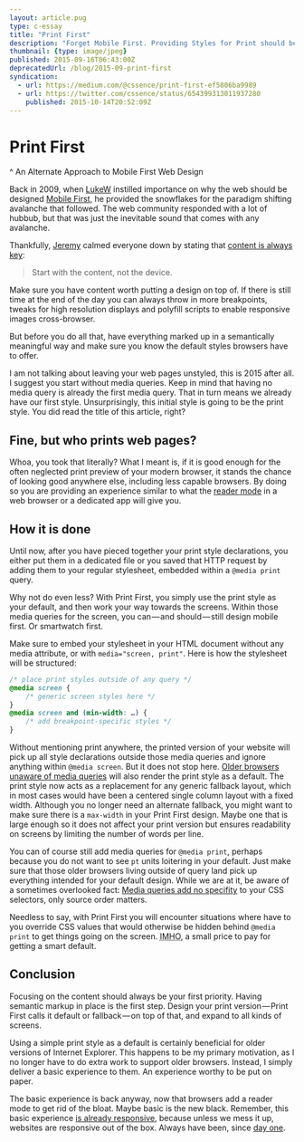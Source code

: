 ```yaml
---
layout: article.pug
type: c-essay
title: "Print First"
description: "Forget Mobile First. Providing Styles for Print should be your first media query."
thumbnail: {type: image/jpeg}
published: 2015-09-16T06:43:00Z
deprecatedUrl: /blog/2015-09-print-first
syndication:
  - url: https://medium.com/@cssence/print-first-ef5806ba9989
  - url: https://twitter.com/cssence/status/654399313011937280
    published: 2015-10-14T20:52:09Z
---
```


# Print First
^ An Alternate Approach to Mobile First Web Design

Back in 2009, when [LukeW](https://twitter.com/lukew) instilled importance on why the web should be designed [Mobile First](https://www.lukew.com/ff/entry.asp?933), he provided the snowflakes for the paradigm shifting avalanche that followed. The web community responded with a lot of hubbub, but that was just the inevitable sound that comes with any avalanche.

Thankfully, [Jeremy](https://twitter.com/adactio) calmed everyone down by stating that [content is always key](https://adactio.com/journal/4523):

> Start with the content, not the device.

Make sure you have content worth putting a design on top of. If there is still time at the end of the day you can always throw in more breakpoints, tweaks for high resolution displays and polyfill scripts to enable responsive images cross-browser.

But before you do all that, have everything marked up in a semantically meaningful way and make sure you know the default styles browsers have to offer.

I am not talking about leaving your web pages unstyled, this is 2015 after all. I suggest you start without media queries. Keep in mind that having no media query is already the first media query. That in turn means we already have our first style. Unsurprisingly, this initial style is going to be the print style. You did read the title of this article, right?

## Fine, but who prints web pages?

Whoa, you took that literally? What I meant is, if it is good enough for the often neglected print preview of your modern browser, it stands the chance of looking good anywhere else, including less capable browsers. By doing so you are providing an experience similar to what the [reader mode](https://lifehacker.com/enable-the-new-hidden-reader-mode-in-chrome-for-andro-1666469700) in a web browser or a dedicated app will give you.

## How it is done

Until now, after you have pieced together your print style declarations, you either put them in a dedicated file or you saved that HTTP request by adding them to your regular stylesheet, embedded within a <code>@media print</code> query.

Why not do even less? With Print First, you simply use the print style as your default, and then work your way towards the screens. Within those media queries for the screen, you can&#x200a;—&#x200a;and should&#x200a;—&#x200a;still design mobile first. Or smartwatch first.

Make sure to embed your stylesheet in your HTML document without any media attribute, or with `media="screen, print"`. Here is how the stylesheet will be structured:

```css
/* place print styles outside of any query */
@media screen {
	/* generic screen styles here */
}
@media screen and (min-width: …) {
	/* add breakpoint-specific styles */
}
```

Without mentioning print anywhere, the printed version of your website will pick up all style declarations outside those media queries and ignore anything within `@media screen`. But it does not stop here. [Older browsers unaware of media queries](https://caniuse.com/#feat=css-mediaqueries) will also render the print style as a default. The print style now acts as a replacement for any generic fallback layout, which in most cases would have been a centered single column layout with a fixed width. Although you no longer need an alternate fallback, you might want to make sure there is a `max-width` in your Print First design. Maybe one that is large enough so it does not affect your print version but ensures readability on screens by limiting the number of words per line.

You can of course still add media queries for `@media print`, perhaps because you do not want to see `pt` units loitering in your default. Just make sure that those older browsers living outside of query land pick up everything intended for your default design. While we are at it, be aware of a sometimes overlooked fact: [Media queries add no specifity](https://css-tricks.com/logic-in-media-queries/) to your CSS selectors, only source order matters.

Needless to say, with Print First you will encounter situations where have to you override CSS values that would otherwise be hidden behind `@media print` to get things going on the screen. <abbr title="In my humble opinion">IMHO</abbr>, a small price to pay for getting a smart default.

## Conclusion

Focusing on the content should always be your first priority. Having semantic markup in place is the first step. Design your print version&#x200a;—&#x200a;Print First calls it default or fallback&#x200a;—&#x200a;on top of that, and expand to all kinds of screens.

Using a simple print style as a default is certainly beneficial for older versions of Internet Explorer. This happens to be my primary motivation, as I no longer have to do extra work to support older browsers. Instead, I simply deliver a basic experience to them. An experience worthy to be put on paper.

The basic experience is back anyway, now that browsers add a reader mode to get rid of the bloat. Maybe basic is the new black. Remember, this basic experience [is already responsive](https://www.h3xed.com/web-development/how-to-create-a-responsive-website-without-media-queries), because unless we mess it up, websites are responsive out of the box. Always have been, since [day one](http://info.cern.ch/hypertext/WWW/TheProject.html).
